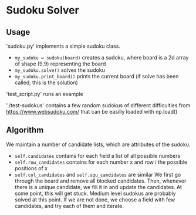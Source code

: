 # Sudoku Solver

## Usage
'sudoku.py' implements a simple sudoku class.
  - `my_sudoku = sudoku(board)` creates a sudoku, where board is a 2d array of shape (9,9) representing the board
  - `my_sudoku.solve()` solves the sudoku
  - `my_sudoku.print_board()` prints the current board (if solve has been called, this is the solution)
  
'test_script.py' runs an example
 
'./test-sudokus' contains a few random sudokus of different difficulties from https://www.websudoku.com/ that can be easilly loaded with np.load()

## Algorithm
We maintain a number of candidate lists, which are attributes of the sudoku.
  - `self.candidates` contains for each field a list of all possible numbers
  - `self.row_candidates` contains for each number x and row i the possible positions of x
  - `self.col_candidates` and `self.squ_candidates` are similar
We first go through the board and remove all blocked candidates.
Then, whenever there is a unique candidate, we fill it in and update the candidates.
At some point, this will get stuck. Medium level sudokus are probably solved at this point.
If we are not done, we choose a field with few candidates, and try each of them and iterate.
